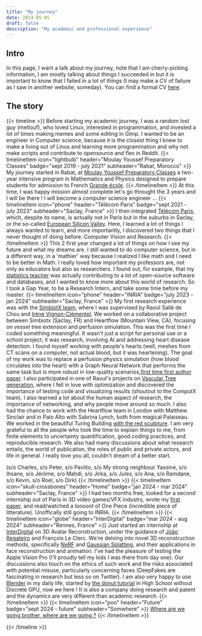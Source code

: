 ```yaml
---
title: "My journey"
date: 2024-05-05
draft: false
description: "My academic and professional experience"
---
```

## Intro
In this page, I want a talk about my journey, note that I am cherry-picking information, I am mostly talking about things I 
succeeded in but it is important to know that I failed in a lot of things (I may make a CV of failure as I saw in another website, someday).
You can find a formal CV [here](CV_SRIR.pdf).

## The story

{{< timeline >}}
Before starting my academic journey, I was a random lost guy (metlouf), who loved Linux, interested in programmation, and invested a lot of times making memes and some editing in Gimp. I wanted to be an engineer in Computer science, because it is the closest thing I knew to make a living out of Linux and learning more programmation and why not make scripts and contribute to opensource and flex in Reddit.
{{< timelineItem icon="lightbulb" header="Moulay Youssef Preparatory Classes" badge="sept 2019 - july 2021" subheader="Rabat, Morocco" >}}
My journey started in Rabat, at [Moulay Youssef Preparatory Classes](https://maps.app.goo.gl/UTxPwVss6pCM3RBy6) a two-year intensive program in Mathematics and Physics designed to prepare students for admission to French [Grande école](https://fr.wikipedia.org/wiki/Grande_%C3%A9cole).
{{< /timelineItem >}}
At this time, I was happy mission almost complete let's go throught the 3 years and I will be there ! I will become a computer science engineer ...
{{< timelineItem icon="phone" header="Télécom Paris" badge="sept 2021 - july 2023" subheader="Saclay, France" >}}
I then integrated [Télécom Paris](http://www.telecom-paris.fr/), which, despite its name, is actually not in Paris but in the suburbs in Saclay, or the so-called [European Silicon Valley](https://en.wikipedia.org/wiki/Plateau_de_Saclay). Here, I learned a lot of things I always wanted to learn, and more importantly, I discovered two things that I never thought of doing before: Computer Vision and Research.
{{< /timelineItem >}}
This 2 first year changed a lot of things on how I see my future and what my dreams are. I still wanted to do computer science, but in a different way, in a 'mathier' way because I realized I like math and I need to be better in Math. I really loved how important my professors are, not only as educators but also as researchers. I found out, for example, that my <a href = https://perso.telecom-paristech.fr/bonald/Home_page.html>statistics teacher</a> was actually contributing to a lot of open-source software and databases, and I wanted to know more about this world of research. So I took a Gap Year, to be a Research Intern, and take some time before my master.
{{< timelineItem icon="phone" header="INRIA" badge="july 2023 - jan 2024" subheader="Saclay, France" >}}
My first research experience was with the [SimbiotX team](https://team.inria.fr/simbiotx/), where I was supervised by Raoul Sallé de Chou and [Irène Vignon-Clémentel](https://team.inria.fr/simbiotx/team-members/irene-vignon-clementel/). We worked on a collaborative project between Simbiotx (Saclay, FR) and Heartflow (Mountain View, CA), focusing on vessel tree extension and perfusion simulation. This was the first time I coded something meaningful. It wasn't just a script for personal use or a school project; it was research, involving AI and addressing heart disease detection. I found myself working with people's hearts (well, meshes from CT scans on a computer, not actual blood, but it was heartening). The goal of my work was to replace a perfusion physics simulation (how blood circulates into the heart) with a Graph Neural Network that performs the same task but is more robust in low-quality scenarios,[first time first author paper](../papers/inria-internship). I also participated in one of Raoul's projects on [Vascular Tree generation](../papers/dgmm24), where I fell in love with optimization and discovered the importance of testing code and visualizing results (shoutout to the ComputX team). I also learned a lot about the human aspect of research, the importance of networking, and why people move around so much. I also had the chance to work with the Heartflow team in London with Matthew Sinclair and in Palo Alto with Sabrina Lynch, both from magical Palaiseau. We worked in the beautiful Turing Building [with the red sculpture](https://maps.app.goo.gl/2tFc9jsLkSBesiLP6). I am very grateful to all the people who took the time to explain things to me, from finite elements to uncertainty quantification, good coding practices, and reproducible research. We also had many discussions about what research entails, the world of publication, the roles of public and private actors, and life in general. I really love you all, couldn't dream of a better start.

(s/o Charles, s/o Peter, s/o Pavlito, s/o My strong neighbour Yassine, s/o Ihsane, s/o Jérôme, s/o Mahdi, s/o Jirka, s/o Jules, s/o Ana, s/o Ramdane, s/o Kevin, s/o Roel, s/o Dirk)
{{< /timelineItem >}}
{{< timelineItem icon="skull-crossbones" header="Home" badge="jan 2024 - mar 2024" subheader="Saclay, France" >}}
I had two months free, looked for a second internship out of Paris in 3D video games/VFX industry, wrote my [first paper](../papers/inria-internship), and read/watched a looooot of One Piece (incredible piece of litterature). Unoffically still going to INRIA.
{{< /timelineItem >}}
{{< timelineItem icon="globe" header="InterDigital" badge="mar 2024 - aug 2024" subheader="Rennes, France" >}}
Just started an internship at [InterDigital](https://en.wikipedia.org/wiki/InterDigital) on 3D Avatar Reconstruction, under the guidance of [João Regateiro](https://joaoregateiro.github.io/) and François Le Clerc. We're delving into novel 3D reconstruction methods, specifically [NeRF](https://www.matthewtancik.com/nerf) and [Gaussian Splatting](https://repo-sam.inria.fr/fungraph/3d-gaussian-splatting/), and their applications in face reconstruction and animation. I've had the pleasure of testing the Apple Vision Pro (I'll proudly tell my kids I was there from day one). Our discussions also touch on the ethics of such work and the risks associated with potential misuse, particularly concerning faces (DeepFakes are fascinating in research but less so on Twitter). I am also very happy to use [Blender](https://www.blender.org/) in my daily life, started by [the donut tutorial](https://www.youtube.com/watch?v=nIoXOplUvAw) in High School without Discrete GPU, now we here ! It is also a company doing research and patent and the dynamics are very different than academic research.
{{< /timelineItem >}}
{{< timelineItem icon="poo" header="Future" badge="sept 2024 - future" subheader="Somwhere" >}}
[Where are we going brother, where are we going ?](https://www.youtube.com/watch?v=NzzUyPvI0wU)
{{< /timelineItem >}}

{{< /timeline >}}
